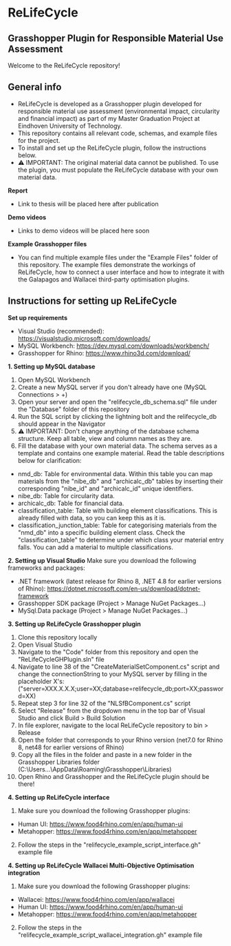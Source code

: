 # ReLifeCycle
## Grasshopper Plugin for Responsible Material Use Assessment


Welcome to the ReLifeCycle repository!


## General info

- ReLifeCycle is developed as a Grasshopper plugin developed for responsible material use assessment (environmental impact, circularity and financial impact) as part of my Master Graduation Project at Eindhoven University of Technology.
- This repository contains all relevant code, schemas, and example files for the project.
- To install and set up the ReLifeCycle plugin, follow the instructions below.
- ⚠ IMPORTANT: The original material data cannot be published. To use the plugin, you must populate the ReLifeCycle database with your own material data.


**Report**
- Link to thesis will be placed here after publication


**Demo videos**
- Links to demo videos will be placed here soon


**Example Grasshopper files**
- You can find multiple example files under the "Example Files" folder of this repository. The example files demonstrate the workings of ReLifeCycle, how to connect a user interface and how to integrate it with the Galapagos and Wallacei third-party optimisation plugins.


## Instructions for setting up ReLifeCycle

**Set up requirements**
- Visual Studio (recommended): https://visualstudio.microsoft.com/downloads/
- MySQL Workbench: https://dev.mysql.com/downloads/workbench/
- Grasshopper for Rhino: https://www.rhino3d.com/download/

     
**1. Setting up MySQL database**
1. Open MySQL Workbench
2. Create a new MySQL server if you don't already have one (MySQL Connections > +)
3. Open your server and open the "relifecycle_db_schema.sql" file under the "Database" folder of this repository
4. Run the SQL script by clicking the lightning bolt and the relifecycle_db should appear in the Navigator
5. ⚠ IMPORTANT: Don't change anything of the database schema structure. Keep all table, view and column names as they are.
6. Fill the database with your own material data. The schema serves as a template and contains one example material. Read the table descriptions below for clarification:

- nmd_db: Table for environmental data. Within this table you can map materials from the "nibe_db" and "archicalc_db" tables by inserting their corresponding "nibe_id" and "archicalc_id" unique identifiers.
- nibe_db: Table for circularity data.
- archicalc_db: Table for financial data.
- classification_table: Table with building element classifications. This is already filled with data, so you can keep this as it is.
- classification_junction_table: Table for categorising materials from the "nmd_db" into a specific building element class. Check the "classification_table" to determine under which class your material entry falls. You can add a material to multiple classifications.


**2. Setting up Visual Studio**
Make sure you download the following frameworks and packages:
- .NET framework (latest release for Rhino 8, .NET 4.8 for earlier versions of Rhino): https://dotnet.microsoft.com/en-us/download/dotnet-framework
- Grasshopper SDK package (Project > Manage NuGet Packages...)
- MySql.Data package (Project > Manage NuGet Packages...)

   
**3. Setting up ReLifeCycle Grasshopper plugin**
1. Clone this repository locally
2. Open Visual Studio
3. Navigate to the "Code" folder from this repository and open the "ReLifeCycleGHPlugin.sln" file
4. Navigate to line 38 of the "CreateMaterialSetComponent.cs" script and change the connectionString to your MySQL server by filling in the placeholder X's:
   ("server=XXX.X.X.X;user=XX;database=relifecycle_db;port=XX;password=XX)
5. Repeat step 3 for line 32 of the "NLSfBComponent.cs" script
6. Select "Release" from the dropdown menu in the top bar of Visual Studio and click Build > Build Solution
7. In file explorer, navigate to the local ReLifeCycle repository to bin > Release
8. Open the folder that corresponds to your Rhino version (net7.0 for Rhino 8, net48 for earlier versions of Rhino)
9. Copy all the files in the folder and paste in a new folder in the Grasshopper Libraries folder (C:\Users\...\AppData\Roaming\Grasshopper\Libraries)
10. Open Rhino and Grasshopper and the ReLifeCycle plugin should be there!


**4. Setting up ReLifeCycle interface**
1. Make sure you download the following Grasshopper plugins:
- Human UI: https://www.food4rhino.com/en/app/human-ui
- Metahopper: https://www.food4rhino.com/en/app/metahopper
2. Follow the steps in the "relifecycle_example_script_interface.gh" example file


**4. Setting up ReLifeCycle Wallacei Multi-Objective Optimisation integration**
1. Make sure you download the following Grasshopper plugins:
- Wallacei: https://www.food4rhino.com/en/app/wallacei
- Human UI: https://www.food4rhino.com/en/app/human-ui
- Metahopper: https://www.food4rhino.com/en/app/metahopper
2. Follow the steps in the "relifecycle_example_script_wallacei_integration.gh" example file
